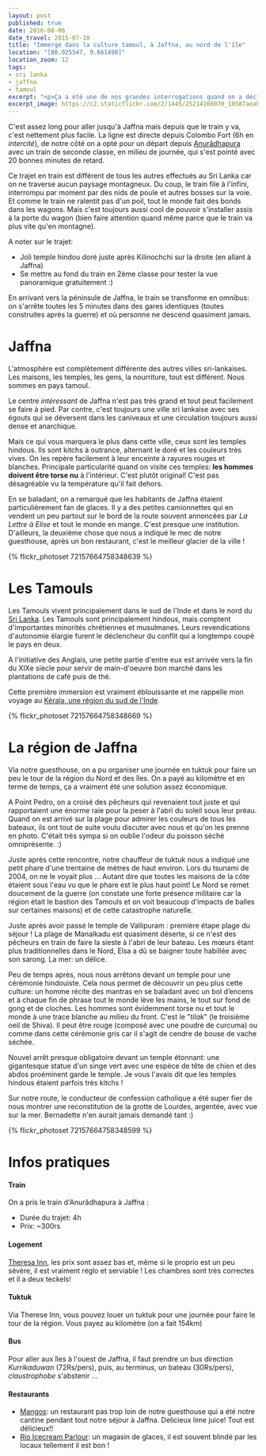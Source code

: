 ```yaml
---
layout: post
published: true
date: 2016-08-06
date_travel: 2015-07-10
title: "Immergé dans la culture tamoul, à Jaffna, au nord de l'île"
location: "[80.025547, 9.661498]"
location_zoom: 12
tags:
- sri lanka
- jaffna
- tamoul
excerpt: "<p>Ça a été une de nos grandes interrogations quand on a décidé de faire ce voyage: est-ce qu'on prend le temps d'aller visiter le nord de l'île?</p><p>Après quelques réflexions, on a décidé de sauter le pas (<em>spoiler</em>: on ne regrette pas, on a adoré !) Seul le Lonely Planet parle de la région et elle n'est ouverte que depuis peu. Il y a encore très peu de touristes et les gens sont ravis de papoter avec vous.</p>"
excerpt_image: https://c2.staticflickr.com/2/1445/25214160070_10587aeab0_c.jpg
---
```

C'est assez long pour aller jusqu'à Jaffna mais depuis que le train y va, c'est nettement plus facile. La ligne est directe depuis Colombo Fort (6h en _intercité_), de notre côté on a opté pour un départ depuis [Anurâdhapura](/polonnaruwa-anuradhapura-mihintale/) avec un train de seconde classe, en milieu de journée, qui s'est pointé avec 20 bonnes minutes de retard.

Ce trajet en train est différent de tous les autres effectués au Sri Lanka car on ne traverse aucun paysage montagneux. Du coup, le train file à l'infini, interrompu par moment par des nids de poule et autres bosses sur la voie. Et comme le train ne ralentit pas d'un poil, tout le monde fait des bonds dans les wagons. Mais c'est toujours aussi cool de pouvoir s'installer assis à la porte du wagon (bien faire attention quand même parce que le train va plus vite qu'en montagne).

A noter sur le trajet:

 - Joli temple hindou doré juste après Kilinochchi sur la droite (en allant à Jaffna)
 - Se mettre au fond du train en 2ème classe pour tester la vue panoramique gratuitement :)

En arrivant vers la péninsule de Jaffna, le train se transforme en omnibus: on s'arrête toutes les 5 minutes dans des gares identiques (toutes construites après la guerre) et où personne ne descend quasiment jamais.

# Jaffna
L'atmosphère est complètement différente des autres villes sri-lankaises. Les maisons, les temples, les gens, la nourriture, tout est différent. Nous sommes en pays tamoul.

Le centre _intéressant_ de Jaffna n'est pas très grand et tout peut facilement se faire à pied. Par contre, c'est toujours une ville sri lankaise avec ses égouts qui se déversent dans les caniveaux et une circulation toujours aussi dense et anarchique.

Mais ce qui vous marquera le plus dans cette ville, ceux sont les temples hindous. Ils sont kitchs à outrance, alternant le doré et les couleurs très vives. On les repère facilement à leur enceinte à rayures rouges et blanches. Principale particularité quand on visite ces temples: **les hommes doivent être torse nu** à l'intérieur.  C'est plutôt original! C'est pas désagréable vu la température qu'il fait dehors.

En se baladant, on a remarqué que les habitants de Jaffna étaient particulièrement fan de glaces. Il y a des petites camionnettes qui en vendent un peu partout sur le bord de la route souvent annoncées par *La Lettre à Elise* et tout le monde en mange. C'est presque une institution. D'ailleurs, la deuxième chose que nous a indiqué le mec de notre guesthouse, après un bon restaurant, c'est le meilleur glacier de la ville !

{% flickr_photoset 72157664758348639 %}

# Les Tamouls
Les Tamouls vivent principalement dans le sud de l'Inde et dans le nord du [Sri Lanka](/tag/srilanka). Les Tamouls sont principalement hindous, mais comptent d'importantes minorités chrétiennes et musulmanes. Leurs revendications d'autonomie élargie furent le déclencheur du conflit qui a longtemps coupé le pays en deux.

A l'initiative des Anglais, une petite partie d'entre eux est arrivée vers la fin du XIXe siècle pour servir de main-d'oeuvre bon marché dans les plantations de café puis de thé.

Cette première immersion est vraiment éblouissante et me rappelle mon voyage au [Kérala, une région du sud de l'Inde](https://fr.wikipedia.org/wiki/Kerala).

{% flickr_photoset 72157664758348669 %}

# La région de Jaffna
Via notre guesthouse, on a pu organiser une journée en tuktuk pour faire un peu le tour de la région du Nord et des îles. On a payé au kilomètre et en terme de temps, ça a vraiment été une solution assez économique.

A Point Pedro, on a croisé des pêcheurs qui revenaient tout juste et qui rapportaient une énorme raie pour la  peser à l'abri du soleil sous leur préau. Quand on est arrivé sur la plage pour admirer les couleurs de tous les bateaux, ils ont tout de suite voulu discuter avec nous et qu'on les prenne en photo. C'était très sympa si on oublie l'odeur du poisson séché omniprésente. :)

Juste après cette rencontre, notre chauffeur de tuktuk nous a indiqué une petit phare d'une trentaine de mètres de haut environ. Lors du tsunami de 2004, on ne le voyait plus ... Autant dire que toutes les maisons de la côte étaient sous l'eau vu que le phare est le plus haut point! Le Nord se remet doucement de la guerre (on constate une forte présence militaire car la région était le bastion des Tamouls et on voit beaucoup d'impacts de balles sur certaines maisons) et de cette catastrophe naturelle.

Juste après avoir passé le temple de Vallipuram : première étape plage du séjour ! La plage de Manalkadu est quasiment déserte, si ce n'est des pêcheurs en train de faire la sieste à l'abri de leur bateau. Les mœurs étant plus traditionnelles dans le Nord, Elsa a dû se baigner toute habillée avec son sarong. La mer: un délice.

Peu de temps après, nous nous arrêtons devant un temple pour une cérémonie hindouiste. Cela nous permet de découvrir un peu plus cette culture: un homme récite des mantras en se baladant avec un bol d’encens et à chaque fin de phrase tout le monde lève les mains, le tout sur fond de gong et de cloches. Les hommes sont évidemment torse nu et tout le monde à une trace blanche au milieu du front. C'est le "*tilak*" (le troisième oeil de Shiva). Il peut être rouge (composé avec une poudre de curcuma) ou comme dans cette cérémonie gris car il s'agit de cendre de bouse de vache séchée.

Nouvel arrêt presque obligatoire devant un temple étonnant: une gigantesque statue d'un singe vert avec une espèce de tête de chien et des abdos proéminent garde le temple. Je vous l'avais dit que les temples hindous étaient parfois très kitchs !

Sur notre route, le conducteur de confession catholique a été super fier de nous montrer une reconstitution de la grotte de Lourdes, argentée, avec vue sur la mer. Bernadette n'en aurait jamais demandé tant :)

{% flickr_photoset 72157664758348599 %}

# Infos pratiques

#### Train

On a pris le train d'Anurâdhapura à Jaffna :

- Durée du trajet: 4h
- Prix: ~300rs

#### Logement

[Theresa Inn](http://www.theresainnjaffna.com/), les prix sont assez bas et, même si le proprio est un peu sévère, il est vraiment réglo et serviable ! Les chambres sont très correctes et il a deux teckels! 

#### Tuktuk

Via Therese Inn, vous pouvez louer un tuktuk pour une journée pour faire le tour de la région. Vous payez au kilomètre (on a fait 154km)

#### Bus

Pour aller aux îles à l'ouest de Jaffna, il faut prendre un bus direction *Kurrikaduwan* (72Rs/pers), puis, au terminus, un bateau (30Rs/pers), _claustrophobe_ s'abstenir ...

#### Restaurants

 - [Mangos](http://4sq.com/q0I5GX): un restaurant pas trop loin de notre guesthouse qui a été notre cantine pendant tout notre séjour à Jaffna. Delicieux lime juice! Tout est délicieux!!
 - [Rio Icecream Parlour](http://4sq.com/hQ6Q0t): un magasin de glaces, il est souvent blindé par les locaux tellement il est bon !
